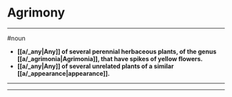 # Agrimony
---
#noun
- **[[a/_any|Any]] of several perennial herbaceous plants, of the genus [[a/_agrimonia|Agrimonia]], that have spikes of yellow flowers.**
- **[[a/_any|Any]] of several unrelated plants of a similar [[a/_appearance|appearance]].**
---
---
